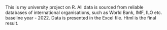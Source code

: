 This is my university project on R. All data is sourced from reliable databases of international organisations, such as World Bank, IMF, ILO etc. baseline year - 2022. Data is presented in the Excel file. Html is the final result. 
